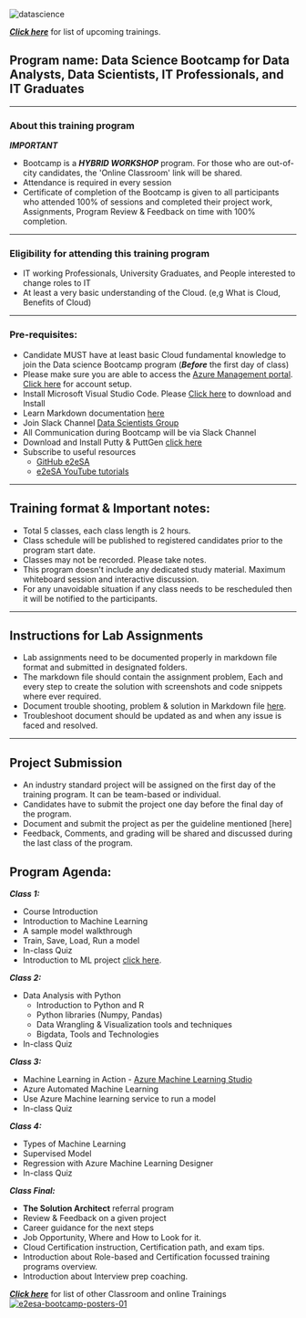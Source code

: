 
![datascience](https://github.com/e2eSolutionArchitect/datascience-bootcamp/assets/62712515/53b71bf3-997a-428d-974d-0781301ae537)


***[Click here](https://e2esolutionarchitect.eventbrite.com)*** for list of upcoming trainings.

## Program name: Data Science Bootcamp for Data Analysts, Data Scientists, IT Professionals, and IT Graduates

----------------------------
### About this training program

***IMPORTANT***
- Bootcamp is a ***HYBRID WORKSHOP*** program. For those who are out-of-city candidates, the 'Online Classroom' link will be shared.
- Attendance is required in every session
- Certificate of completion of the Bootcamp is given to all participants who attended 100% of sessions and completed their project work, Assignments, Program Review & Feedback on time with 100% completion. 

----------------------------
### Eligibility for attending this training program
- IT working Professionals, University Graduates, and People interested to change roles to IT
- At least a very basic understanding of the Cloud. (e,g What is Cloud, Benefits of Cloud)
----------------------------

### Pre-requisites: 
- Candidate MUST have at least basic Cloud fundamental knowledge to join the Data science Bootcamp program
(***Before*** the first day of class)
- Please make sure you are able to access the [Azure Management portal](https://portal.azure.com/). [Click here](https://www.youtube.com/watch?v=WjItvZILQUI) for account setup.
- Install Microsoft Visual Studio Code. Please [Click here](https://code.visualstudio.com/download) to download and Install
- Learn Markdown documentation [here](https://www.markdownguide.org/cheat-sheet/)
- Join Slack Channel [Data Scientists Group](https://talentdevelop-u8d3237.slack.com/archives/C04KCD5HPC1)
- All Communication during Bootcamp will be via Slack Channel
- Download and Install Putty & PuttGen [click here](https://www.puttygen.com/)
- Subscribe to useful resources 
  - [GitHub e2eSA](https://github.com/e2eSolutionArchitect/scripts)
  - [e2eSA YouTube tutorials](https://www.youtube.com/channel/UC5Juuk7aTvbRmrABMq4onJA/videos)
----------------------------

## Training format & Important notes:

- Total 5 classes, each class length is 2 hours.
- Class schedule will be published to registered candidates prior to the program start date.
- Classes may not be recorded. Please take notes.
- This program doesn't include any dedicated study material. Maximum whiteboard session and interactive discussion. 
- For any unavoidable situation if any class needs to be rescheduled then it will be notified to the participants. 

----------------------------

## Instructions for Lab Assignments
- Lab assignments need to be documented properly in markdown file format and submitted in designated folders.
- The markdown file should contain the assignment problem, Each and every step to create the solution with screenshots and code snippets where ever required.
- Document trouble shooting, problem & solution in Markdown file [here](https://github.com/e2eSolutionArchitect/KEDB/blob/main/azure/azure-troubleshoot.md).
- Troubleshoot document should be updated as and when any issue is faced and resolved. 

----------------------------

## Project Submission
- An industry standard project will be assigned on the first day of the training program. It can be team-based or individual.
- Candidates have to submit the project one day before the final day of the program.
- Document and submit the project as per the guideline mentioned [here]
- Feedback, Comments, and grading will be shared and discussed during the last class of the program.

## Program Agenda:

***Class 1:***
  - Course Introduction
  - Introduction to Machine Learning
  - A sample model walkthrough
  - Train, Save, Load, Run a model
  - In-class Quiz
  - Introduction to ML project [click here](https://github.com/e2eSolutionArchitect/academy/tree/main/bootcamp/datascience/projects).

***Class 2:***
  - Data Analysis with Python
    - I﻿ntroduction to Python and R
    - P﻿ython libraries (Numpy, Pandas)
    - D﻿ata Wrangling & Visualization tools and techniques
    - B﻿igdata, Tools and Technologies
  - In-class Quiz
    
***Class 3:***
  - Machine Learning in Action - [Azure Machine Learning Studio](https://ml.azure.com/)
  - Azure Automated Machine Learning
  - Use Azure Machine learning service to run a model
  - In-class Quiz

***Class 4:***
  - Types of Machine Learning
  - Supervised Model
  - Regression with Azure Machine Learning Designer
  - In-class Quiz
    
***Class Final:***
- **The Solution Architect** referral program
- Review & Feedback on a given project
- Career guidance for the next steps
- Job Opportunity, Where and How to Look for it.
- Cloud Certification instruction, Certification path, and exam tips.
- Introduction about Role-based and Certification focussed training programs overview.
- Introduction about Interview prep coaching.     

***[Click here](https://e2esolutionarchitect.eventbrite.com)*** for list of other Classroom and online Trainings 
[![e2esa-bootcamp-posters-01](https://github.com/e2eSolutionArchitect/terraform/assets/62712515/485d9a63-da4b-4308-853d-cca3a5334e89)](https://e2esolutionarchitect.eventbrite.ca)
